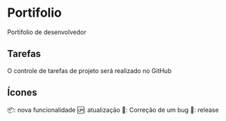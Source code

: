 # Portifolio
Portifolio de desenvolvedor

## Tarefas 
O controle de tarefas de projeto será realizado no GitHub

## Ícones

📦: nova funcionalidade
🆙: atualização
🐛: Correção de um bug
🏁: release
